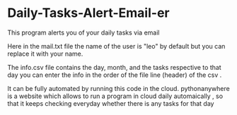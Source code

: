 # Daily-Tasks-Alert-Email-er

This program alerts you of your daily tasks via email 

Here in the mail.txt file the name of the user is "leo" by default but you can replace it with your name.

The info.csv file contains the day, month, and the tasks respective to that day
you can enter the info in the order of the file line (header) of the csv .

It can be fully automated by running this code in the cloud.
pythonanywhere is a website which allows to run a program in cloud daily automaically , so that it keeps checking everyday whether there is any tasks for that day
